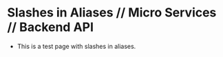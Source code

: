 # Slashes in Aliases // Micro Services // Backend API

- This is a test page with slashes in aliases.